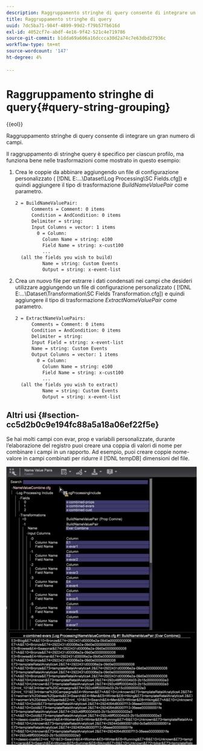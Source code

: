 ```yaml
---
description: Raggruppamento stringhe di query consente di integrare un gran numero di campi.
title: Raggruppamento stringhe di query
uuid: 7dc5ba71-984f-4899-99d2-f79b57fb616d
exl-id: 4052cf7e-abdf-4e16-9f42-521c4e719786
source-git-commit: b1dda69a606a16dccca30d2a74c7e63dbd27936c
workflow-type: tm+mt
source-wordcount: '147'
ht-degree: 4%

---
```


# Raggruppamento stringhe di query{#query-string-grouping}

{{eol}}

Raggruppamento stringhe di query consente di integrare un gran numero di campi.

Il raggruppamento di stringhe query è specifico per ciascun profilo, ma funziona bene nelle trasformazioni come mostrato in questo esempio:

1. Crea le coppie da abbinare aggiungendo un file di configurazione personalizzato ( [!DNL E:\...\Dataset\Log Processing\SC Fields.cfg]) e quindi aggiungere il tipo di trasformazione *BuildNameValuePair* come parametro.

   ```
   2 = BuildNameValuePair:  
         Comments = Comment: 0 items 
         Condition = AndCondition: 0 items 
         Delimiter = string:  
         Input Columns = vector: 1 items 
           0 = Column:  
             Column Name = string: e100 
             Field Name = string: x-cust100 
             ...  
     (all the fields you wish to build)
             Name = string: Custom Events 
             Output = string: x-event-list       
   ```

1. Crea un nuovo file per estrarre i dati condensati nei campi che desideri utilizzare aggiungendo un file di configurazione personalizzato ( [!DNL E:\...\Dataset\Transformation\SC Fields Transformation.cfg]) e quindi aggiungere il tipo di trasformazione *ExtractNameValuePair* come parametro.

   ```
   2 = ExtractNameValuePairs:  
         Comments = Comment: 0 items 
         Condition = AndCondition: 0 items 
         Delimiter = string:  
         Input Field = string: x-event-list 
         Name = string: Custom Events 
         Output Columns = vector: 1 items 
           0 = Column:  
             Column Name = string: e100 
             Field Name = string: x-cust100 
             ...  
     (all the fields you wish to extract) 
             Name = string: Custom Events 
             Output = string: x-event-list   
   ```

## Altri usi {#section-cc5d2b0c9e194fc88a5a18a06ef22f5e}

Se hai molti campi con evar, prop e variabili personalizzate, durante l’elaborazione del registro puoi creare una coppia di valori di nome per combinare i campi in un rapporto. Ad esempio, puoi creare coppie nome-valore in campi combinati per ridurre il [!DNL tempDB] dimensioni del file.

![](assets/query_string_grouping.png)

